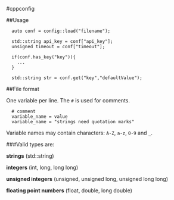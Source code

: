 #cppconfig

##Usage

```
  auto conf = config::load("filename");
  
  std::string api_key = conf["api_key"];
  unsigned timeout = conf["timeout"];
  
  if(conf.has_key("key")){
    ...
  }
  
  std::string str = conf.get("key","defaultValue");
```

##File format

One variable per line. The `#` is used for comments.

```
  # comment
  variable_name = value
  variable_name = "strings need quotation marks"
```

Variable names may contain characters: `A-Z`, `a-z`, `0-9` and `_`.

###Valid types are:

__strings__ (std::string)

__integers__ (int, long, long long)

__unsigned integers__ (unsigned, unsigned long, unsigned long long)

__floating point numbers__ (float, double, long double)

